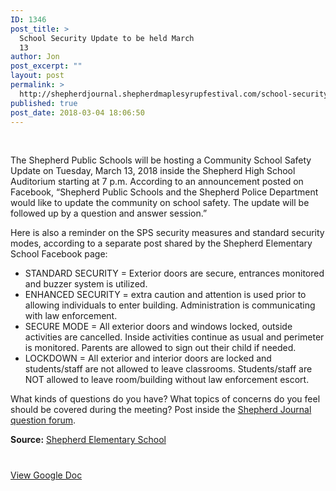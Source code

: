 ```yaml
---
ID: 1346
post_title: >
  School Security Update to be held March
  13
author: Jon
post_excerpt: ""
layout: post
permalink: >
  http://shepherdjournal.shepherdmaplesyrupfestival.com/school-security-update-to-be-held-march-13
published: true
post_date: 2018-03-04 18:06:50
---
```

&nbsp;

The Shepherd Public Schools will be hosting a Community School Safety Update on Tuesday, March 13, 2018 inside the Shepherd High School Auditorium starting at 7 p.m. According to an announcement posted on Facebook, “Shepherd Public Schools and the Shepherd Police Department would like to update the community on school safety. The update will be followed up by a question and answer session.”

Here is also a reminder on the SPS security measures and standard security modes, according to a separate post shared by the Shepherd Elementary School Facebook page:
<ul>
 	<li>STANDARD SECURITY = Exterior doors are secure, entrances monitored and buzzer system is utilized.</li>
 	<li>ENHANCED SECURITY = extra caution and attention is used prior to allowing individuals to enter building. Administration is communicating with law enforcement.</li>
 	<li>SECURE MODE = All exterior doors and windows locked, outside activities are cancelled. Inside activities continue as usual and perimeter is monitored. Parents are allowed to sign out their child if needed.</li>
 	<li>LOCKDOWN = All exterior and interior doors are locked and students/staff are not allowed to leave classrooms. Students/staff are NOT allowed to leave room/building without law enforcement escort.</li>
</ul>
What kinds of questions do you have? What topics of concerns do you feel should be covered during the meeting? Post inside the <a href="http://shepherdjournal.shepherdmaplesyrupfestival.com/questions/categories/school-safety">Shepherd Journal question forum</a>.

<b>Source:</b> <a href="https://www.facebook.com/groups/tsjeducation/permalink/2459469584278280/">Shepherd Elementary School</a>

#

<a href="https://docs.google.com/document/d/1Z3S8HrMQ1jRhJ59OaGuo728f_8jJd60a77adeaQjrPk/edit?usp=sharing">View Google Doc</a>